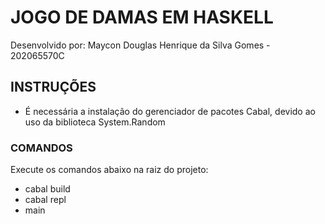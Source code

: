 # JOGO DE DAMAS EM HASKELL

Desenvolvido por: Maycon Douglas Henrique da Silva Gomes - 202065570C

## INSTRUÇÕES

- É necessária a instalação do gerenciador de pacotes Cabal, devido ao uso da biblioteca System.Random

### COMANDOS

Execute os comandos abaixo na raiz do projeto:

- cabal build
- cabal repl
- main
